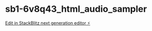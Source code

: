 # sb1-6v8q43_html_audio_sampler

[Edit in StackBlitz next generation editor ⚡️](https://stackblitz.com/~/github.com/frank3791/sb1-6v8q43_html_audio_sampler)